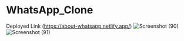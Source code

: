 ﻿# WhatsApp_Clone
Deployed Link
(https://about-whatsapp.netlify.app/)
![Screenshot (90)](https://user-images.githubusercontent.com/104219541/232448650-2d1808fb-35bf-4407-a59f-9d2c610d7f05.png)
![Screenshot (91)](https://user-images.githubusercontent.com/104219541/232448706-7bcd7aea-b828-4803-b543-6cfc40e06bea.png)
